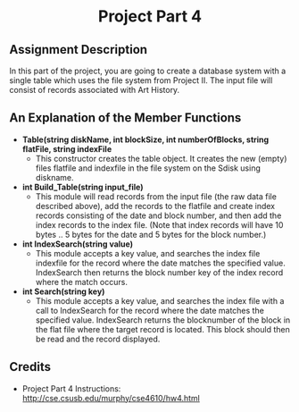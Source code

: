 <h1 align="center">Project Part 4</h1>

<h2>Assignment Description</h2>

In this part of the project, you are going to create a database system with a single table which uses the file system from Project II. The input file will consist of records
associated with Art History.

<h2>An Explanation of the Member Functions</h2>

- <strong>Table(string diskName, int blockSize, int numberOfBlocks, string flatFile, string indexFile</strong>
  - This constructor creates the table object. It creates the new (empty) files flatfile and indexfile in the file system on the Sdisk using diskname.
- <strong>int Build_Table(string input_file)</strong>
  - This module will read records from the input file (the raw data file described above), add the records to the flatfile and create index records consisting of the date and block number, 
  and then add the index records to the index file. (Note that index records will have 10 bytes .. 5 bytes for the date and 5 bytes for the block number.)
- <strong>int IndexSearch(string value)</strong>
  - This module accepts a key value, and searches the index file indexfile for the record where the date matches the specified value. 
  IndexSearch then returns the block number key of the index record where the match occurs.
- <strong>int Search(string key)</strong>
  - This module accepts a key value, and searches the index file with a call to IndexSearch for the record where the date matches the specified value. 
  IndexSearch returns the blocknumber of the block in the flat file where the target record is located. This block should then be read and the record displayed.

<h2>Credits</h2>

- Project Part 4 Instructions: http://cse.csusb.edu/murphy/cse4610/hw4.html


